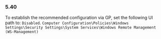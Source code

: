 
### 5.40  
To establish the recommended configuration via GP, set the following UI path to: `Disabled`. `Computer Configuration\Policies\Windows Settings\Security Settings\System Services\Windows Remote Management (WS-Management) `  